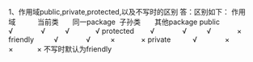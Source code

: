 1、作用域public,private,protected,以及不写时的区别
答：区别如下：
作用域           当前类       同一package  子孙类       其他package
public            √              √          √             √
protected         √              √          √             ×
friendly          √              √          ×             ×
private           √              ×          ×             ×
不写时默认为friendly
